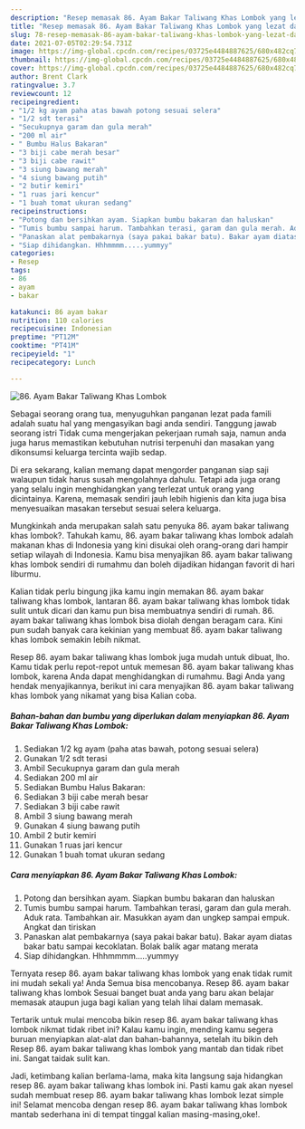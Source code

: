 ```yaml
---
description: "Resep memasak 86. Ayam Bakar Taliwang Khas Lombok yang lezat dan Mudah Dibuat"
title: "Resep memasak 86. Ayam Bakar Taliwang Khas Lombok yang lezat dan Mudah Dibuat"
slug: 78-resep-memasak-86-ayam-bakar-taliwang-khas-lombok-yang-lezat-dan-mudah-dibuat
date: 2021-07-05T02:29:54.731Z
image: https://img-global.cpcdn.com/recipes/03725e4484887625/680x482cq70/86-ayam-bakar-taliwang-khas-lombok-foto-resep-utama.jpg
thumbnail: https://img-global.cpcdn.com/recipes/03725e4484887625/680x482cq70/86-ayam-bakar-taliwang-khas-lombok-foto-resep-utama.jpg
cover: https://img-global.cpcdn.com/recipes/03725e4484887625/680x482cq70/86-ayam-bakar-taliwang-khas-lombok-foto-resep-utama.jpg
author: Brent Clark
ratingvalue: 3.7
reviewcount: 12
recipeingredient:
- "1/2 kg ayam paha atas bawah potong sesuai selera"
- "1/2 sdt terasi"
- "Secukupnya garam dan gula merah"
- "200 ml air"
- " Bumbu Halus Bakaran"
- "3 biji cabe merah besar"
- "3 biji cabe rawit"
- "3 siung bawang merah"
- "4 siung bawang putih"
- "2 butir kemiri"
- "1 ruas jari kencur"
- "1 buah tomat ukuran sedang"
recipeinstructions:
- "Potong dan bersihkan ayam. Siapkan bumbu bakaran dan haluskan"
- "Tumis bumbu sampai harum. Tambahkan terasi, garam dan gula merah. Aduk rata. Tambahkan air. Masukkan ayam dan ungkep sampai empuk. Angkat dan tiriskan"
- "Panaskan alat pembakarnya (saya pakai bakar batu). Bakar ayam diatas bakar batu sampai kecoklatan. Bolak balik agar matang merata"
- "Siap dihidangkan. Hhhmmmm.....yummyy"
categories:
- Resep
tags:
- 86
- ayam
- bakar

katakunci: 86 ayam bakar 
nutrition: 110 calories
recipecuisine: Indonesian
preptime: "PT12M"
cooktime: "PT41M"
recipeyield: "1"
recipecategory: Lunch

---
```



![86. Ayam Bakar Taliwang Khas Lombok](https://img-global.cpcdn.com/recipes/03725e4484887625/680x482cq70/86-ayam-bakar-taliwang-khas-lombok-foto-resep-utama.jpg)

Sebagai seorang orang tua, menyuguhkan panganan lezat pada famili adalah suatu hal yang mengasyikan bagi anda sendiri. Tanggung jawab seorang istri Tidak cuma mengerjakan pekerjaan rumah saja, namun anda juga harus memastikan kebutuhan nutrisi terpenuhi dan masakan yang dikonsumsi keluarga tercinta wajib sedap.

Di era  sekarang, kalian memang dapat mengorder panganan siap saji walaupun tidak harus susah mengolahnya dahulu. Tetapi ada juga orang yang selalu ingin menghidangkan yang terlezat untuk orang yang dicintainya. Karena, memasak sendiri jauh lebih higienis dan kita juga bisa menyesuaikan masakan tersebut sesuai selera keluarga. 



Mungkinkah anda merupakan salah satu penyuka 86. ayam bakar taliwang khas lombok?. Tahukah kamu, 86. ayam bakar taliwang khas lombok adalah makanan khas di Indonesia yang kini disukai oleh orang-orang dari hampir setiap wilayah di Indonesia. Kamu bisa menyajikan 86. ayam bakar taliwang khas lombok sendiri di rumahmu dan boleh dijadikan hidangan favorit di hari liburmu.

Kalian tidak perlu bingung jika kamu ingin memakan 86. ayam bakar taliwang khas lombok, lantaran 86. ayam bakar taliwang khas lombok tidak sulit untuk dicari dan kamu pun bisa membuatnya sendiri di rumah. 86. ayam bakar taliwang khas lombok bisa diolah dengan beragam cara. Kini pun sudah banyak cara kekinian yang membuat 86. ayam bakar taliwang khas lombok semakin lebih nikmat.

Resep 86. ayam bakar taliwang khas lombok juga mudah untuk dibuat, lho. Kamu tidak perlu repot-repot untuk memesan 86. ayam bakar taliwang khas lombok, karena Anda dapat menghidangkan di rumahmu. Bagi Anda yang hendak menyajikannya, berikut ini cara menyajikan 86. ayam bakar taliwang khas lombok yang nikamat yang bisa Kalian coba.

<!--inarticleads1-->

##### Bahan-bahan dan bumbu yang diperlukan dalam menyiapkan 86. Ayam Bakar Taliwang Khas Lombok:

1. Sediakan 1/2 kg ayam (paha atas bawah, potong sesuai selera)
1. Gunakan 1/2 sdt terasi
1. Ambil Secukupnya garam dan gula merah
1. Sediakan 200 ml air
1. Sediakan  Bumbu Halus Bakaran:
1. Sediakan 3 biji cabe merah besar
1. Sediakan 3 biji cabe rawit
1. Ambil 3 siung bawang merah
1. Gunakan 4 siung bawang putih
1. Ambil 2 butir kemiri
1. Gunakan 1 ruas jari kencur
1. Gunakan 1 buah tomat ukuran sedang




<!--inarticleads2-->

##### Cara menyiapkan 86. Ayam Bakar Taliwang Khas Lombok:

1. Potong dan bersihkan ayam. Siapkan bumbu bakaran dan haluskan
1. Tumis bumbu sampai harum. Tambahkan terasi, garam dan gula merah. Aduk rata. Tambahkan air. Masukkan ayam dan ungkep sampai empuk. Angkat dan tiriskan
1. Panaskan alat pembakarnya (saya pakai bakar batu). Bakar ayam diatas bakar batu sampai kecoklatan. Bolak balik agar matang merata
1. Siap dihidangkan. Hhhmmmm.....yummyy




Ternyata resep 86. ayam bakar taliwang khas lombok yang enak tidak rumit ini mudah sekali ya! Anda Semua bisa mencobanya. Resep 86. ayam bakar taliwang khas lombok Sesuai banget buat anda yang baru akan belajar memasak ataupun juga bagi kalian yang telah lihai dalam memasak.

Tertarik untuk mulai mencoba bikin resep 86. ayam bakar taliwang khas lombok nikmat tidak ribet ini? Kalau kamu ingin, mending kamu segera buruan menyiapkan alat-alat dan bahan-bahannya, setelah itu bikin deh Resep 86. ayam bakar taliwang khas lombok yang mantab dan tidak ribet ini. Sangat taidak sulit kan. 

Jadi, ketimbang kalian berlama-lama, maka kita langsung saja hidangkan resep 86. ayam bakar taliwang khas lombok ini. Pasti kamu gak akan nyesel sudah membuat resep 86. ayam bakar taliwang khas lombok lezat simple ini! Selamat mencoba dengan resep 86. ayam bakar taliwang khas lombok mantab sederhana ini di tempat tinggal kalian masing-masing,oke!.

